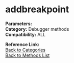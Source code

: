 # addbreakpoint

**Parameters:**   
**Category:** Debugger methods  
**Compatibility:** ALL  

**Reference Link:**  
[Back to Categories](../categories/debugger_methods.md)  
[Back to Methods List](../../SUMMARY.md)
